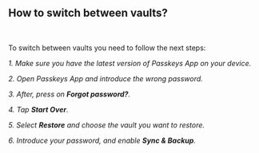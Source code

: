 <!-- 
---
title: How to switch between vaults?
--- 
-->

## **How to switch between vaults?**

<br />

To switch between vaults you need to follow the next steps:

*1. Make sure you have the latest version of Passkeys App on your device.*

*2. Open Passkeys App and introduce the wrong password.*

*3. After, press on **Forgot password?**.*

*4. Tap **Start Over**.*

*5. Select **Restore** and choose the vault you want to restore.*

*6. Introduce your password, and enable **Sync & Backup**.*
